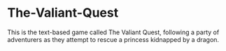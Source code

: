 # The-Valiant-Quest
This is the text-based game called The Valiant Quest, following a party of adventurers as they attempt to rescue a princess kidnapped by a dragon.
